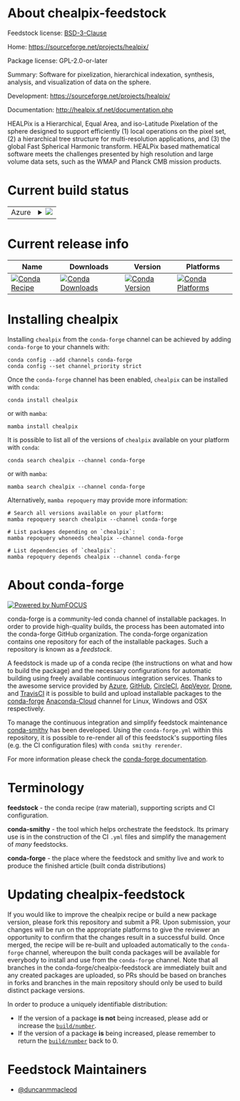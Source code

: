 About chealpix-feedstock
========================

Feedstock license: [BSD-3-Clause](https://github.com/conda-forge/chealpix-feedstock/blob/main/LICENSE.txt)

Home: https://sourceforge.net/projects/healpix/

Package license: GPL-2.0-or-later

Summary: Software for pixelization, hierarchical indexation, synthesis, analysis, and visualization of data on the sphere.

Development: https://sourceforge.net/projects/healpix/

Documentation: http://healpix.sf.net/documentation.php

HEALPix is a Hierarchical, Equal Area, and iso-Latitude Pixelation of
the sphere designed to support efficiently (1) local operations on the
pixel set, (2) a hierarchical tree structure for multi-resolution
applications, and (3) the global Fast Spherical Harmonic transform.
HEALPix based mathematical software meets the challenges presented
by high resolution and large volume data sets, such as the WMAP and
Planck CMB mission products.


Current build status
====================


<table>
    
  <tr>
    <td>Azure</td>
    <td>
      <details>
        <summary>
          <a href="https://dev.azure.com/conda-forge/feedstock-builds/_build/latest?definitionId=143&branchName=main">
            <img src="https://dev.azure.com/conda-forge/feedstock-builds/_apis/build/status/chealpix-feedstock?branchName=main">
          </a>
        </summary>
        <table>
          <thead><tr><th>Variant</th><th>Status</th></tr></thead>
          <tbody><tr>
              <td>linux_64</td>
              <td>
                <a href="https://dev.azure.com/conda-forge/feedstock-builds/_build/latest?definitionId=143&branchName=main">
                  <img src="https://dev.azure.com/conda-forge/feedstock-builds/_apis/build/status/chealpix-feedstock?branchName=main&jobName=linux&configuration=linux%20linux_64_" alt="variant">
                </a>
              </td>
            </tr><tr>
              <td>linux_aarch64</td>
              <td>
                <a href="https://dev.azure.com/conda-forge/feedstock-builds/_build/latest?definitionId=143&branchName=main">
                  <img src="https://dev.azure.com/conda-forge/feedstock-builds/_apis/build/status/chealpix-feedstock?branchName=main&jobName=linux&configuration=linux%20linux_aarch64_" alt="variant">
                </a>
              </td>
            </tr><tr>
              <td>linux_ppc64le</td>
              <td>
                <a href="https://dev.azure.com/conda-forge/feedstock-builds/_build/latest?definitionId=143&branchName=main">
                  <img src="https://dev.azure.com/conda-forge/feedstock-builds/_apis/build/status/chealpix-feedstock?branchName=main&jobName=linux&configuration=linux%20linux_ppc64le_" alt="variant">
                </a>
              </td>
            </tr><tr>
              <td>osx_64</td>
              <td>
                <a href="https://dev.azure.com/conda-forge/feedstock-builds/_build/latest?definitionId=143&branchName=main">
                  <img src="https://dev.azure.com/conda-forge/feedstock-builds/_apis/build/status/chealpix-feedstock?branchName=main&jobName=osx&configuration=osx%20osx_64_" alt="variant">
                </a>
              </td>
            </tr><tr>
              <td>osx_arm64</td>
              <td>
                <a href="https://dev.azure.com/conda-forge/feedstock-builds/_build/latest?definitionId=143&branchName=main">
                  <img src="https://dev.azure.com/conda-forge/feedstock-builds/_apis/build/status/chealpix-feedstock?branchName=main&jobName=osx&configuration=osx%20osx_arm64_" alt="variant">
                </a>
              </td>
            </tr>
          </tbody>
        </table>
      </details>
    </td>
  </tr>
</table>

Current release info
====================

| Name | Downloads | Version | Platforms |
| --- | --- | --- | --- |
| [![Conda Recipe](https://img.shields.io/badge/recipe-chealpix-green.svg)](https://anaconda.org/conda-forge/chealpix) | [![Conda Downloads](https://img.shields.io/conda/dn/conda-forge/chealpix.svg)](https://anaconda.org/conda-forge/chealpix) | [![Conda Version](https://img.shields.io/conda/vn/conda-forge/chealpix.svg)](https://anaconda.org/conda-forge/chealpix) | [![Conda Platforms](https://img.shields.io/conda/pn/conda-forge/chealpix.svg)](https://anaconda.org/conda-forge/chealpix) |

Installing chealpix
===================

Installing `chealpix` from the `conda-forge` channel can be achieved by adding `conda-forge` to your channels with:

```
conda config --add channels conda-forge
conda config --set channel_priority strict
```

Once the `conda-forge` channel has been enabled, `chealpix` can be installed with `conda`:

```
conda install chealpix
```

or with `mamba`:

```
mamba install chealpix
```

It is possible to list all of the versions of `chealpix` available on your platform with `conda`:

```
conda search chealpix --channel conda-forge
```

or with `mamba`:

```
mamba search chealpix --channel conda-forge
```

Alternatively, `mamba repoquery` may provide more information:

```
# Search all versions available on your platform:
mamba repoquery search chealpix --channel conda-forge

# List packages depending on `chealpix`:
mamba repoquery whoneeds chealpix --channel conda-forge

# List dependencies of `chealpix`:
mamba repoquery depends chealpix --channel conda-forge
```


About conda-forge
=================

[![Powered by
NumFOCUS](https://img.shields.io/badge/powered%20by-NumFOCUS-orange.svg?style=flat&colorA=E1523D&colorB=007D8A)](https://numfocus.org)

conda-forge is a community-led conda channel of installable packages.
In order to provide high-quality builds, the process has been automated into the
conda-forge GitHub organization. The conda-forge organization contains one repository
for each of the installable packages. Such a repository is known as a *feedstock*.

A feedstock is made up of a conda recipe (the instructions on what and how to build
the package) and the necessary configurations for automatic building using freely
available continuous integration services. Thanks to the awesome service provided by
[Azure](https://azure.microsoft.com/en-us/services/devops/), [GitHub](https://github.com/),
[CircleCI](https://circleci.com/), [AppVeyor](https://www.appveyor.com/),
[Drone](https://cloud.drone.io/welcome), and [TravisCI](https://travis-ci.com/)
it is possible to build and upload installable packages to the
[conda-forge](https://anaconda.org/conda-forge) [Anaconda-Cloud](https://anaconda.org/)
channel for Linux, Windows and OSX respectively.

To manage the continuous integration and simplify feedstock maintenance
[conda-smithy](https://github.com/conda-forge/conda-smithy) has been developed.
Using the ``conda-forge.yml`` within this repository, it is possible to re-render all of
this feedstock's supporting files (e.g. the CI configuration files) with ``conda smithy rerender``.

For more information please check the [conda-forge documentation](https://conda-forge.org/docs/).

Terminology
===========

**feedstock** - the conda recipe (raw material), supporting scripts and CI configuration.

**conda-smithy** - the tool which helps orchestrate the feedstock.
                   Its primary use is in the construction of the CI ``.yml`` files
                   and simplify the management of *many* feedstocks.

**conda-forge** - the place where the feedstock and smithy live and work to
                  produce the finished article (built conda distributions)


Updating chealpix-feedstock
===========================

If you would like to improve the chealpix recipe or build a new
package version, please fork this repository and submit a PR. Upon submission,
your changes will be run on the appropriate platforms to give the reviewer an
opportunity to confirm that the changes result in a successful build. Once
merged, the recipe will be re-built and uploaded automatically to the
`conda-forge` channel, whereupon the built conda packages will be available for
everybody to install and use from the `conda-forge` channel.
Note that all branches in the conda-forge/chealpix-feedstock are
immediately built and any created packages are uploaded, so PRs should be based
on branches in forks and branches in the main repository should only be used to
build distinct package versions.

In order to produce a uniquely identifiable distribution:
 * If the version of a package **is not** being increased, please add or increase
   the [``build/number``](https://docs.conda.io/projects/conda-build/en/latest/resources/define-metadata.html#build-number-and-string).
 * If the version of a package **is** being increased, please remember to return
   the [``build/number``](https://docs.conda.io/projects/conda-build/en/latest/resources/define-metadata.html#build-number-and-string)
   back to 0.

Feedstock Maintainers
=====================

* [@duncanmmacleod](https://github.com/duncanmmacleod/)

